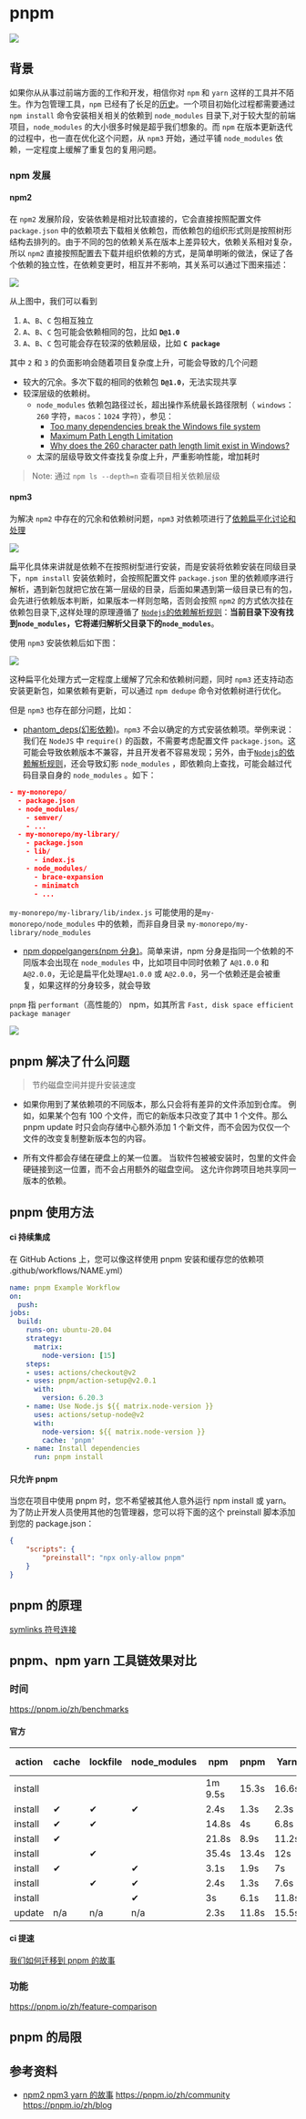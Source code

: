 # pnpm
![](./assets/pnpm/pnpm.svg)

## 背景
如果你从从事过前端方面的工作和开发，相信你对 `npm` 和 `yarn` 这样的工具并不陌生。作为包管理工具，`npm` 已经有了长足的[历史](https://github.com/npm/cli/blob/latest/changelogs/CHANGELOG-1.md)。一个项目初始化过程都需要通过 `npm install` 命令安装相关相关的依赖到 `node_modules` 目录下,对于较大型的前端项目，`node_modules` 的大小很多时候是超乎我们想象的。而 `npm` 在版本更新迭代的过程中，也一直在优化这个问题，从 `npm3` 开始，通过平铺 `node_modules` 依赖，一定程度上缓解了重复包的复用问题。

### npm 发展

#### npm2 

在 `npm2` 发展阶段，安装依赖是相对比较直接的，它会直接按照配置文件 `package.json` 中的依赖项去下载相关依赖包，而依赖包的组织形式则是按照树形结构去排列的。由于不同的包的依赖关系在版本上差异较大，依赖关系相对复杂，所以 `npm2` 直接按照配置去下载并组织依赖的方式，是简单明晰的做法，保证了各个依赖的独立性，在依赖变更时，相互并不影响，其关系可以通过下图来描述：

![](./assets/pnpm/node_modules_npm2.png)

从上图中，我们可以看到
1. `A`、`B`、`C` 包相互独立
2. `A`、`B`、`C` 包可能会依赖相同的包，比如 **`D@1.0`**
3. `A`、`B`、`C` 包可能会存在较深的依赖层级，比如 **`C package`**

其中 `2` 和 `3` 的负面影响会随着项目复杂度上升，可能会导致的几个问题
- 较大的冗余。多次下载的相同的依赖包 **`D@1.0`**，无法实现共享
- 较深层级的依赖树。
  - `node_modules` 依赖包路径过长，超出操作系统最长路径限制（ `windows`：`260` 字符，`macos`：`1024` 字符），参见：
    - [Too many dependencies break the Windows file system](https://github.com/npm/npm/issues/3697) 
    - [Maximum Path Length Limitation](https://docs.microsoft.com/en-us/windows/win32/fileio/maximum-file-path-limitation?tabs=cmd)
    - [Why does the 260 character path length limit exist in Windows?](https://stackoverflow.com/questions/1880321/why-does-the-260-character-path-length-limit-exist-in-windows)
  - 太深的层级导致文件查找复杂度上升，严重影响性能，增加耗时 

> Note: 通过 `npm ls --depth=n` 查看项目相关依赖层级

#### npm3
为解决 `npm2` 中存在的冗余和依赖树问题，`npm3` 对依赖项进行了[依赖扁平化讨论和处理](https://github.com/npm/cli/blob/latest/changelogs/CHANGELOG-3.md)

![](./assets/pnpm/npm3-flat.jpg)

扁平化具体来讲就是依赖不在按照树型进行安装，而是安装将依赖安装在同级目录下，`npm install` 安装依赖时，会按照配置文件 `package.json` 里的依赖顺序进行解析，遇到新包就把它放在第一层级的目录，后面如果遇到第一级目录已有的包，会先进行依赖版本判断，如果版本一样则忽略，否则会按照 `npm2` 的方式依次挂在依赖包目录下,这样处理的原理遵循了 [`Nodejs`的依赖解析规则](https://nodejs.org/api/modules.html#all-together)：**当前目录下没有找到`node_modules`，它将递归解析父目录下的`node_modules`**。

使用 `npm3` 安装依赖后如下图：

![](./assets/pnpm/node_modules_npm3.png)

这种扁平化处理方式一定程度上缓解了冗余和依赖树问题，同时 `npm3` 还支持动态安装更新包，如果依赖有更新，可以通过 `npm dedupe` 命令对依赖树进行优化。

但是 `npm3` 也存在部分问题，比如：

- [phantom_deps(幻影依赖)](https://rushjs.io/pages/advanced/phantom_deps/)。`npm3` 不会以确定的方式安装依赖项。举例来说：我们在 `NodeJS` 中 `require()` 的函数，不需要考虑配置文件 `package.json`。这可能会导致依赖版本不兼容，并且开发者不容易发现；另外，由于[`Nodejs`的依赖解析规则](https://nodejs.org/api/modules.html#all-together)，还会导致幻影 `node_modules` ，即依赖向上查找，可能会越过代码目录自身的 `node_modules` 。如下：

```json
- my-monorepo/
  - package.json
  - node_modules/
    - semver/
    - ...
  - my-monorepo/my-library/
    - package.json
    - lib/
      - index.js
    - node_modules/
      - brace-expansion
      - minimatch
      - ...
```
`my-monorepo/my-library/lib/index.js` 可能使用的是`my-monorepo/node_modules` 中的依赖，而非自身目录 `my-monorepo/my-library/node_modules`

- [npm doppelgangers(npm 分身)](https://rushjs.io/pages/advanced/npm_doppelgangers/)。简单来讲，npm 分身是指同一个依赖的不同版本会出现在 `node_modules` 中，比如项目中同时依赖了 `A@1.0.0` 和 `A@2.0.0`，无论是扁平化处理`A@1.0.0` 或 `A@2.0.0`，另一个依赖还是会被重复，如果这样的分身较多，就会导致


`pnpm` 指 `performant`（高性能的） npm，如其所言 `Fast, disk space efficient package manager`

![](./assets/pnpm/pnpm-front.jpeg)

## pnpm 解决了什么问题
> 节约磁盘空间并提升安装速度

- 如果你用到了某依赖项的不同版本，那么只会将有差异的文件添加到仓库。 例如，如果某个包有 100 个文件，而它的新版本只改变了其中 1 个文件。那么 pnpm update 时只会向存储中心额外添加 1 个新文件，而不会因为仅仅一个文件的改变复制整新版本包的内容。

- 所有文件都会存储在硬盘上的某一位置。 当软件包被被安装时，包里的文件会硬链接到这一位置，而不会占用额外的磁盘空间。 这允许你跨项目地共享同一版本的依赖。


## pnpm 使用方法

#### ci 持续集成
在 GitHub Actions 上，您可以像这样使用 pnpm 安装和缓存您的依赖项 .github/workflows/NAME.yml）
```yml
name: pnpm Example Workflow
on:
  push:
jobs:
  build:
    runs-on: ubuntu-20.04
    strategy:
      matrix:
        node-version: [15]
    steps:
    - uses: actions/checkout@v2
    - uses: pnpm/action-setup@v2.0.1
      with:
        version: 6.20.3
    - name: Use Node.js ${{ matrix.node-version }}
      uses: actions/setup-node@v2
      with:
        node-version: ${{ matrix.node-version }}
        cache: 'pnpm'
    - name: Install dependencies
      run: pnpm install
```

#### 只允许 pnpm
当您在项目中使用 pnpm 时，您不希望被其他人意外运行 npm install 或 yarn。 为了防止开发人员使用其他的包管理器，您可以将下面的这个 preinstall 脚本添加到您的 package.json：

```json
{
    "scripts": {
        "preinstall": "npx only-allow pnpm"
    }
}
```
## pnpm 的原理
[symlinks 符号连接](https://zh.wikipedia.org/wiki/%E7%AC%A6%E5%8F%B7%E9%93%BE%E6%8E%A5)

## pnpm、npm yarn 工具链效果对比

### 时间
https://pnpm.io/zh/benchmarks

#### 官方
<table><thead>
<tr><th>action</th><th>cache</th><th>lockfile</th><th>node_modules</th><th>npm</th><th>pnpm</th><th>Yarn</th><th>Yarn PnP</th></tr></thead><tbody><tr><td>install</td><td></td><td></td><td></td><td>1m 9.5s</td><td>15.3s</td><td>16.6s</td><td>23.6s</td></tr><tr><td>install</td><td>✔</td><td>✔</td><td>✔</td><td>2.4s</td><td>1.3s</td><td>2.3s</td><td>n/a</td></tr><tr><td>install</td><td>✔</td><td>✔</td><td></td><td>14.8s</td><td>4s</td><td>6.8s</td><td>1.5s</td></tr><tr><td>install</td><td>✔</td><td></td><td></td><td>21.8s</td><td>8.9s</td><td>11.2s</td><td>6.2s</td></tr><tr><td>install</td><td></td><td>✔</td><td></td><td>35.4s</td><td>13.4s</td><td>12s</td><td>17.9s</td></tr><tr><td>install</td><td>✔</td><td></td><td>✔</td><td>3.1s</td><td>1.9s</td><td>7s</td><td>n/a</td></tr><tr><td>install</td><td></td><td>✔</td><td>✔</td><td>2.4s</td><td>1.3s</td><td>7.6s</td><td>n/a</td></tr><tr><td>install</td><td></td><td></td><td>✔</td><td>3s</td><td>6.1s</td><td>11.8s</td><td>n/a</td></tr><tr><td>update</td><td>n/a</td><td>n/a</td><td>n/a</td><td>2.3s</td><td>11.8s</td><td>15.5s</td><td>28.3s</td></tr>
</tbody></table>

#### ci 提速
[我们如何迁移到 pnpm 的故事](https://divriots.com/blog/switching-to-pnpm)

### 功能
https://pnpm.io/zh/feature-comparison

## pnpm 的局限

## 参考资料
- [npm2 npm3 yarn 的故事](https://int64ago.org/2016/10/15/npm2-npm3-yarn-的故事/)
https://pnpm.io/zh/community
https://pnpm.io/zh/blog